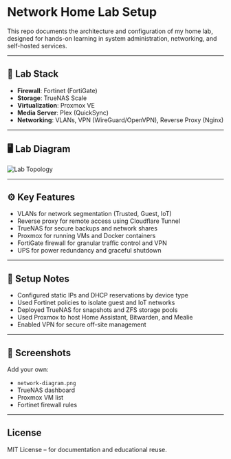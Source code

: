 # Network Home Lab Setup

This repo documents the architecture and configuration of my home lab, designed for hands-on learning in system administration, networking, and self-hosted services.

---

## 🧱 Lab Stack

- **Firewall**: Fortinet (FortiGate)
- **Storage**: TrueNAS Scale
- **Virtualization**: Proxmox VE
- **Media Server**: Plex (QuickSync)
- **Networking**: VLANs, VPN (WireGuard/OpenVPN), Reverse Proxy (Nginx)

---

## 🖥️ Lab Diagram

![Lab Topology](./network-diagram.png)

---

## ⚙️ Key Features

- VLANs for network segmentation (Trusted, Guest, IoT)
- Reverse proxy for remote access using Cloudflare Tunnel
- TrueNAS for secure backups and network shares
- Proxmox for running VMs and Docker containers
- FortiGate firewall for granular traffic control and VPN
- UPS for power redundancy and graceful shutdown

---

## 🔧 Setup Notes

- Configured static IPs and DHCP reservations by device type
- Used Fortinet policies to isolate guest and IoT networks
- Deployed TrueNAS for snapshots and ZFS storage pools
- Used Proxmox to host Home Assistant, Bitwarden, and Mealie
- Enabled VPN for secure off-site management

---

## 📸 Screenshots

Add your own:
- `network-diagram.png`
- TrueNAS dashboard
- Proxmox VM list
- Fortinet firewall rules

---

## License

MIT License – for documentation and educational reuse.
